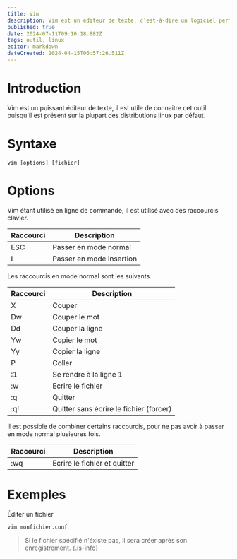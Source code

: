 ```yaml
---
title: Vim
description: Vim est un éditeur de texte, c’est-à-dire un logiciel permettant la manipulation de fichiers texte.
published: true
date: 2024-07-11T09:10:18.882Z
tags: outil, linux
editor: markdown
dateCreated: 2024-04-15T06:57:26.511Z
---
```


# Introduction

Vim est un puissant éditeur de texte, il est utile de connaitre cet outil puisqu'il est présent sur la plupart des distributions linux par défaut.

# Syntaxe

`vim [options] [fichier]`

# Options

Vim étant utilisé en ligne de commande, il est utilisé avec des raccourcis clavier.

| Raccourci | Description              |
| --------- | ------------------------ |
| ESC       | Passer en mode normal    |
| I         | Passer en mode insertion |

Les raccourcis en mode normal sont les suivants.

| Raccourci | Description                             |
| --------- | --------------------------------------- |
| X         | Couper                                  |
| Dw        | Couper le mot                           |
| Dd        | Couper la ligne                         |
| Yw        | Copier le mot                           |
| Yy        | Copier la ligne                         |
| P         | Coller                                  |
| :1        | Se rendre à la ligne 1                  |
| :w        | Ecrire le fichier                       |
| :q        | Quitter                                 |
| :q!       | Quitter sans écrire le fichier (forcer) |

Il est possible de combiner certains raccourcis, pour ne pas avoir à passer en mode normal plusieures fois.

| Raccourci | Description                  |
| --------- | ---------------------------- |
| :wq       | Ecrire le fichier et quitter |

# Exemples

Éditer un fichier

`vim monfichier.conf`

> Si le fichier spécifié n'éxiste pas, il sera créer après son enregistrement.
> {.is-info}
